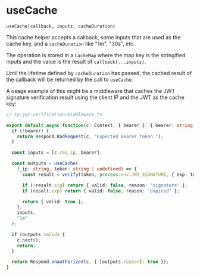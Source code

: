 # useCache

`useCache(callback, inputs, cacheDuration)`

This cache helper accepts a callback, some inputs that are used as the cache key,
and a `cacheDuration` like "1m", "30s", etc.

The operation is stored in a `CacheMap` where the map key is
the stringified inputs and the value is the result of `callback(...inputs)`.

Until the lifetime defined by `cacheDuration` has passed,
the cached result of the callback will be returned by the call to `useCache`.

A usage example of this might be a middleware that caches the JWT signature
verification result using the client IP and the JWT as the cache key:

```typescript
// ip-jwt-verification-middleware.ts

export default async function(c: Context, { bearer }: { bearer: string }) {
  if (!bearer) {
    return Respond.BadRequest(c, "Expected Bearer token.");
  }

  const inputs = [c.req.ip, bearer];

  const outputs = useCache(
    (_ip: string, token: string | undefined) => {
      const result = verify(token, process.env.JWT_SIGNATURE, { exp: true });

      if (!result.sig) return { valid: false, reason: "signature" };
      if (result.exp) return { valid: false, reason: "expired" };

      return { valid: true };
    },
    inputs,
    "1m"
  );

  if (outputs.valid) {
    c.next();
    return;
  }

  return Respond.Unauthorized(c, { [outputs.reason]: true });
}
```
